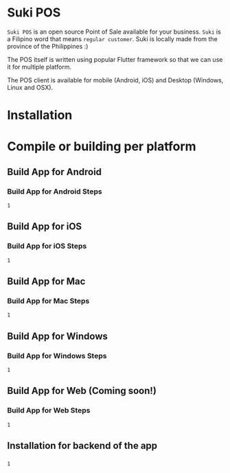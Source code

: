 # Suki POS
`Suki POS` is an open source Point of Sale available for your business. `Suki` is a Filipino word that means `regular customer`. Suki is locally made from the province of the Philippines :)

The POS itself is written using popular Flutter framework so that we can use it for multiple platform.

The POS client is available for mobile (Android, iOS) and Desktop (Windows, Linux and OSX).

# Installation

# Compile or building per platform

## Build App for Android

### Build App for Android Steps

`1`


## Build App for iOS

### Build App for iOS Steps

`1`


## Build App for Mac

### Build App for Mac Steps

`1`


## Build App for Windows

### Build App for Windows Steps

`1`


## Build App for Web (Coming soon!)

### Build App for Web Steps

`1`


## Installation for backend of the app

### 

`1`
